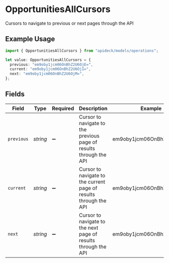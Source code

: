 # OpportunitiesAllCursors

Cursors to navigate to previous or next pages through the API

## Example Usage

```typescript
import { OpportunitiesAllCursors } from "apideck/models/operations";

let value: OpportunitiesAllCursors = {
  previous: "em9oby1jcm06OnBhZ2U6OjE=",
  current: "em9oby1jcm06OnBhZ2U6OjI=",
  next: "em9oby1jcm06OnBhZ2U6OjM=",
};
```

## Fields

| Field                                                              | Type                                                               | Required                                                           | Description                                                        | Example                                                            |
| ------------------------------------------------------------------ | ------------------------------------------------------------------ | ------------------------------------------------------------------ | ------------------------------------------------------------------ | ------------------------------------------------------------------ |
| `previous`                                                         | *string*                                                           | :heavy_minus_sign:                                                 | Cursor to navigate to the previous page of results through the API | em9oby1jcm06OnBhZ2U6OjE=                                           |
| `current`                                                          | *string*                                                           | :heavy_minus_sign:                                                 | Cursor to navigate to the current page of results through the API  | em9oby1jcm06OnBhZ2U6OjI=                                           |
| `next`                                                             | *string*                                                           | :heavy_minus_sign:                                                 | Cursor to navigate to the next page of results through the API     | em9oby1jcm06OnBhZ2U6OjM=                                           |
